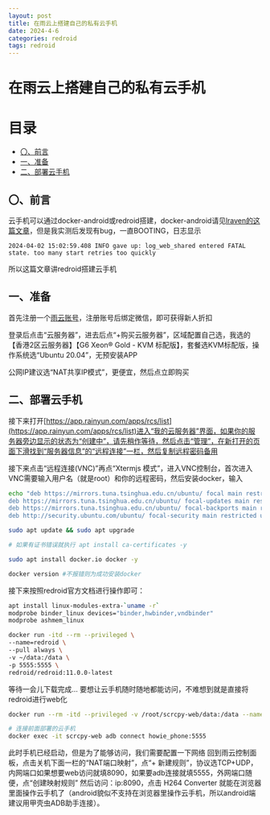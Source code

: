 ```yaml
---
layout: post
title: 在雨云上搭建自己的私有云手机
date: 2024-4-6
categories: redroid
tags: redroid
---
```


# 在雨云上搭建自己的私有云手机
# 目录
- [〇、前言](#〇、前言)
- [一、准备](#一、准备)
- [二、部署云手机](#二、部署云手机)
## 〇、前言
云手机可以通过docker-android或redroid搭建，docker-android请见[lraven的这篇文章](https://blog.lraven.tech/archives/149/)，但是我实测后发现有bug，一直BOOTING，日志显示
```
2024-04-02 15:02:59.408 INFO gave up: log_web_shared entered FATAL state. too many start retries too quickly
```
所以这篇文章讲redroid搭建云手机
## 一、准备
首先注册一个[雨云账号](https://app.rainyun.com/auth/reg)，注册账号后绑定微信，即可获得新人折扣

登录后点击“云服务器”，进去后点“+购买云服务器”，区域配置自己选，我选的【香港2区云服务器】【G6
  Xeon® Gold - KVM 标配版】，套餐选KVM标配版，操作系统选“Ubuntu 20.04”，无预安装APP

公网IP建议选“NAT共享IP模式”，更便宜，然后点立即购买
## 二、部署云手机
接下来打开[https://app.rainyun.com/apps/rcs/list](https://app.rainyun.com/apps/rcs/list)进入“我的云服务器”界面，如果你的服务器旁边显示的状态为“创建中”，请先稍作等待，然后点击“管理”，在新打开的页面下滑找到“服务器信息”的“远程连接”一栏，然后复制远程密码备用

接下来点击“远程连接(VNC)”再点“Xtermjs 模式”，进入VNC控制台，首次进入VNC需要输入用户名（就是root）和你的远程密码，然后安装docker，输入
```bash
echo "deb https://mirrors.tuna.tsinghua.edu.cn/ubuntu/ focal main restricted universe multiverse
deb https://mirrors.tuna.tsinghua.edu.cn/ubuntu/ focal-updates main restricted universe multiverse
deb https://mirrors.tuna.tsinghua.edu.cn/ubuntu/ focal-backports main restricted universe multiverse
deb http://security.ubuntu.com/ubuntu/ focal-security main restricted universe multiverse" | tee /etc/apt/sources.list

sudo apt update && sudo apt upgrade

# 如果有证书错误就执行 apt install ca-certificates -y

sudo apt install docker.io docker -y

docker version #不报错则为成功安装docker
```
接下来按照redroid官方文档进行操作即可：
```bash
apt install linux-modules-extra-`uname -r`
modprobe binder_linux devices="binder,hwbinder,vndbinder"
modprobe ashmem_linux

docker run -itd --rm --privileged \
--name=redroid \
--pull always \
-v ~/data:/data \
-p 5555:5555 \
redroid/redroid:11.0.0-latest
```
等待一会儿下载完成…
要想让云手机随时随地都能访问，不难想到就是直接将redroid进行web化
```bash
docker run --rm -itd --privileged -v /root/scrcpy-web/data:/data --name scrcpy-web -p 8090:8000/tcp --link redroid:howie_phone emptysuns/scrcpy-web:v0.1

# 连接前面部署的云手机
docker exec -it scrcpy-web adb connect howie_phone:5555
```
此时手机已经启动，但是为了能够访问，我们需要配置一下网络
回到雨云控制面板，点击关机下面一栏的“NAT端口映射”，点“+ 新建规则”，协议选TCP+UDP，内网端口如果想要web访问就填8090，如果要adb连接就填5555，外网端口随便，点“创建映射规则”
然后访问：ip:8090，点击 H264 Converter 就能在浏览器里面操作云手机了（android貌似不支持在浏览器里操作云手机，所以android端建议用甲壳虫ADB助手连接）。